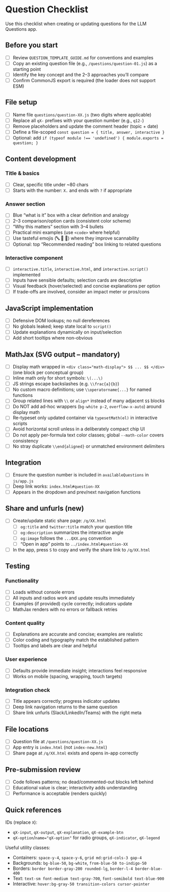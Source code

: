 # Question Checklist

Use this checklist when creating or updating questions for the LLM Questions app.

## Before you start

- [ ] Review `QUESTION_TEMPLATE_GUIDE.md` for conventions and examples
- [ ] Copy an existing question file (e.g., `/questions/question-01.js`) as a starting point
- [ ] Identify the key concept and the 2–3 approaches you’ll compare
- [ ] Confirm CommonJS export is required (the loader does not support ESM)

## File setup

- [ ] Name file `questions/question-XX.js` (two digits where applicable)
- [ ] Replace all `qX-` prefixes with your question number (e.g., `q12-`)
- [ ] Remove placeholders and update the comment header (topic + date)
- [ ] Define a file-scoped `const question = { title, answer, interactive }`
- [ ] Optional: add `if (typeof module !== 'undefined') { module.exports = question; }`

## Content development

### Title & basics

- [ ] Clear, specific title under ~80 chars
- [ ] Starts with the number: `X.` and ends with `?` if appropriate

### Answer section

- [ ] Blue “what is it” box with a clear definition and analogy
- [ ] 2–3 comparison/option cards (consistent color scheme)
- [ ] “Why this matters” section with 3–4 bullets
- [ ] Practical mini examples (use `<code>` where helpful)
- [ ] Use tasteful emojis (🔤 🎯 📝) where they improve scannability
- [ ] Optional: top “Recommended reading” box linking to related questions

### Interactive component

- [ ] `interactive.title`, `interactive.html`, and `interactive.script()` implemented
- [ ] Inputs have sensible defaults; selection cards are descriptive
- [ ] Visual feedback (hover/selected) and concise explanations per option
- [ ] If trade-offs are involved, consider an impact meter or pros/cons

## JavaScript implementation

- [ ] Defensive DOM lookups; no null dereferences
- [ ] No globals leaked; keep state local to `script()`
- [ ] Update explanations dynamically on input/selection
- [ ] Add short tooltips where non-obvious

## MathJax (SVG output – mandatory)

- [ ] Display math wrapped in `<div class="math-display"> $$ ... $$ </div>` (one block per conceptual group)
- [ ] Inline math only for short symbols: `\(...\)`
- [ ] JS strings escape backslashes (e.g. `\\frac{a}{b}`)
- [ ] No custom macro definitions; use `\\operatorname{...}` for named functions
- [ ] Group related lines with `\\` or `align*` instead of many adjacent `$$` blocks
- [ ] Do NOT add ad-hoc wrappers (`bg-white p-2`, `overflow-x-auto`) around display math
- [ ] Re-typeset only updated container via `typesetMath(el)` in interactive scripts
- [ ] Avoid horizontal scroll unless in a deliberately compact chip UI
- [ ] Do not apply per-formula text color classes; global `--math-color` covers consistency
- [ ] No stray duplicate `\\end{aligned}` or unmatched environment delimiters

## Integration

- [ ] Ensure the question number is included in `availableQuestions` in `js/app.js`
- [ ] Deep link works: `index.html#question-XX`
- [ ] Appears in the dropdown and prev/next navigation functions

## Share and unfurls (new)

- [ ] Create/update static share page: `/q/XX.html`
	- [ ] `og:title` and `twitter:title` match your question title
	- [ ] `og:description` summarizes the interactive angle
	- [ ] `og:image` follows the `...QXX.png` convention
	- [ ] “Open in app” points to `../index.html#question-XX`
- [ ] In the app, press `S` to copy and verify the share link to `/q/XX.html`

## Testing

### Functionality

- [ ] Loads without console errors
- [ ] All inputs and radios work and update results immediately
- [ ] Examples (if provided) cycle correctly; indicators update
- [ ] MathJax renders with no errors or fallback retries

### Content quality

- [ ] Explanations are accurate and concise; examples are realistic
- [ ] Color coding and typography match the established pattern
- [ ] Tooltips and labels are clear and helpful

### User experience

- [ ] Defaults provide immediate insight; interactions feel responsive
- [ ] Works on mobile (spacing, wrapping, touch targets)

### Integration check

- [ ] Title appears correctly; progress indicator updates
- [ ] Deep link navigation returns to the same question
- [ ] Share link unfurls (Slack/LinkedIn/Teams) with the right meta

## File locations

- [ ] Question file at `/questions/question-XX.js`
- [ ] App entry is `index.html` (not `index-new.html`)
- [ ] Share page at `/q/XX.html` exists and opens in-app correctly

## Pre-submission review

- [ ] Code follows patterns; no dead/commented-out blocks left behind
- [ ] Educational value is clear; interactivity adds understanding
- [ ] Performance is acceptable (renders quickly)

## Quick references

IDs (replace `X`):

- `qX-input`, `qX-output`, `qX-explanation`, `qX-example-btn`
- `qX-option`/`name="qX-option"` for radio groups, `qX-indicator`, `qX-legend`

Useful utility classes:

- Containers: `space-y-4`, `space-y-6`, `grid md:grid-cols-3 gap-4`
- Backgrounds: `bg-blue-50`, `bg-white`, `from-blue-50 to-indigo-50`
- Borders: `border border-gray-200 rounded-lg`, `border-l-4 border-blue-400`
- Text: `text-sm font-medium text-gray-700`, `font-semibold text-blue-900`
- Interactive: `hover:bg-gray-50 transition-colors cursor-pointer`

